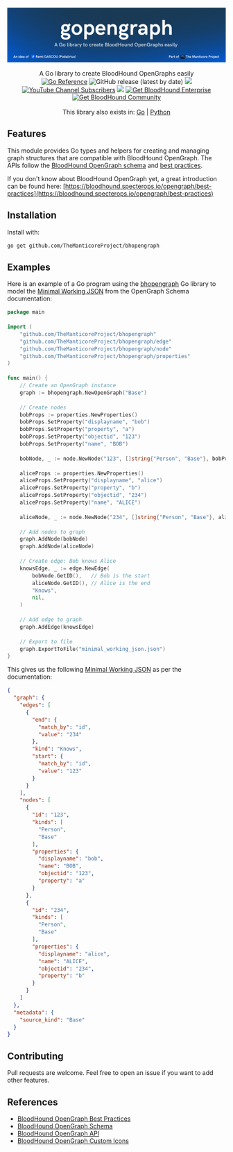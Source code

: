 ![](./.github/banner.png)

<p align="center">
  A Go library to create BloodHound OpenGraphs easily
  <br>
  <a href="https://pkg.go.dev/github.com/TheManticoreProject/bhopengraph"><img alt="Go Reference" src="https://pkg.go.dev/badge/github.com/TheManticoreProject/bhopengraph.svg"></a>
  <img alt="GitHub release (latest by date)" src="https://img.shields.io/github/v/release/TheManticoreProject/gopengraph">
  <a href="https://twitter.com/intent/follow?screen_name=podalirius_" title="Follow"><img src="https://img.shields.io/twitter/follow/podalirius_?label=Podalirius&style=social"></a>
  <a href="https://www.youtube.com/c/Podalirius_?sub_confirmation=1" title="Subscribe"><img alt="YouTube Channel Subscribers" src="https://img.shields.io/youtube/channel/subscribers/UCF_x5O7CSfr82AfNVTKOv_A?style=social"></a>
  <img height=21px src="https://img.shields.io/badge/Get bloodhound:-191646"> <a href="https://specterops.io/bloodhound-enterprise/" title="Get BloodHound Enterprise"><img alt="Get BloodHound Enterprise" height=21px src="https://mintlify.s3.us-west-1.amazonaws.com/specterops/assets/enterprise-edition-pill-tag.svg"></a>
  <a href="https://specterops.io/bloodhound-community-edition/" title="Get BloodHound Community"><img alt="Get BloodHound Community" height=21px src="https://mintlify.s3.us-west-1.amazonaws.com/specterops/assets/community-edition-pill-tag.svg"></a>
  <br>
  <br>
  This library also exists in: <a href="https://github.com/TheManticoreProject/gopengraph">Go</a> | <a href="https://github.com/p0dalirius/bhopengraph">Python</a>
</p>

## Features

This module provides Go types and helpers for creating and managing graph structures that are compatible with BloodHound OpenGraph. The APIs follow the [BloodHound OpenGraph schema](https://bloodhound.specterops.io/opengraph/schema) and [best practices](https://bloodhound.specterops.io/opengraph/best-practices).

If you don't know about BloodHound OpenGraph yet, a great introduction can be found here: [https://bloodhound.specterops.io/opengraph/best-practices](https://bloodhound.specterops.io/opengraph/best-practices)

## Installation

Install with:

```bash
go get github.com/TheManticoreProject/bhopengraph
```

## Examples

Here is an example of a Go program using the [bhopengraph](https://github.com/TheManticoreProject/bhopengraph) Go library to model the [Minimal Working JSON](https://bloodhound.specterops.io/opengraph/schema#minimal-working-json) from the OpenGraph Schema documentation:

```go
package main

import (
	"github.com/TheManticoreProject/bhopengraph"
	"github.com/TheManticoreProject/bhopengraph/edge"
	"github.com/TheManticoreProject/bhopengraph/node"
	"github.com/TheManticoreProject/bhopengraph/properties"
)

func main() {
	// Create an OpenGraph instance
	graph := bhopengraph.NewOpenGraph("Base")

	// Create nodes
	bobProps := properties.NewProperties()
	bobProps.SetProperty("displayname", "bob")
	bobProps.SetProperty("property", "a")
	bobProps.SetProperty("objectid", "123")
	bobProps.SetProperty("name", "BOB")

	bobNode, _ := node.NewNode("123", []string{"Person", "Base"}, bobProps)

	aliceProps := properties.NewProperties()
	aliceProps.SetProperty("displayname", "alice")
	aliceProps.SetProperty("property", "b")
	aliceProps.SetProperty("objectid", "234")
	aliceProps.SetProperty("name", "ALICE")

	aliceNode, _ := node.NewNode("234", []string{"Person", "Base"}, aliceProps)

	// Add nodes to graph
	graph.AddNode(bobNode)
	graph.AddNode(aliceNode)

	// Create edge: Bob knows Alice
	knowsEdge, _ := edge.NewEdge(
		bobNode.GetID(),   // Bob is the start
		aliceNode.GetID(), // Alice is the end
		"Knows",
		nil,
	)

	// Add edge to graph
	graph.AddEdge(knowsEdge)

	// Export to file
	graph.ExportToFile("minimal_working_json.json")
}
```

This gives us the following [Minimal Working JSON](https://bloodhound.specterops.io/opengraph/schema#minimal-working-json) as per the documentation:

```json
{
  "graph": {
    "edges": [
      {
        "end": {
          "match_by": "id",
          "value": "234"
        },
        "kind": "Knows",
        "start": {
          "match_by": "id",
          "value": "123"
        }
      }
    ],
    "nodes": [
      {
        "id": "123",
        "kinds": [
          "Person",
          "Base"
        ],
        "properties": {
          "displayname": "bob",
          "name": "BOB",
          "objectid": "123",
          "property": "a"
        }
      },
      {
        "id": "234",
        "kinds": [
          "Person",
          "Base"
        ],
        "properties": {
          "displayname": "alice",
          "name": "ALICE",
          "objectid": "234",
          "property": "b"
        }
      }
    ]
  },
  "metadata": {
    "source_kind": "Base"
  }
}
```

## Contributing

Pull requests are welcome. Feel free to open an issue if you want to add other features.

## References

- [BloodHound OpenGraph Best Practices](https://bloodhound.specterops.io/opengraph/best-practices)
- [BloodHound OpenGraph Schema](https://bloodhound.specterops.io/opengraph/schema)
- [BloodHound OpenGraph API](https://bloodhound.specterops.io/opengraph/api)
- [BloodHound OpenGraph Custom Icons](https://bloodhound.specterops.io/opengraph/custom-icons)
